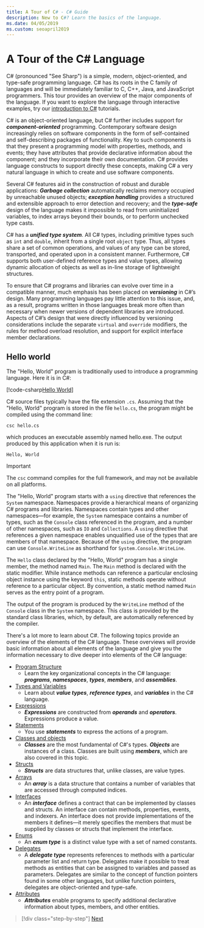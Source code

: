 ```yaml
---
title: A Tour of C# - C# Guide
description: New to C#? Learn the basics of the language.
ms.date: 04/05/2019
ms.custom: seoapril2019
---
```


# A Tour of the C# Language

C# (pronounced "See Sharp") is a simple, modern, object-oriented, and type-safe programming language. C# has its roots in the C family of languages and will be immediately familiar to C, C++, Java, and JavaScript programmers. This tour provides an overview of the major components of the language. If you want to explore the language through interactive examples, try our [introduction to C#](../tutorials/intro-to-csharp/index.md) tutorials.

C# is an object-oriented language, but C# further includes support for ***component-oriented*** programming. Contemporary software design increasingly relies on software components in the form of self-contained and self-describing packages of functionality. Key to such components is that they present a programming model with properties, methods, and events; they have attributes that provide declarative information about the component; and they incorporate their own documentation. C# provides language constructs to support directly these concepts, making C# a very natural language in which to create and use software components.

Several C# features aid in the construction of robust and durable applications: ***Garbage collection*** automatically reclaims memory occupied by unreachable unused objects; ***exception handling*** provides a structured and extensible approach to error detection and recovery; and the ***type-safe*** design of the language makes it impossible to read from uninitialized variables, to index arrays beyond their bounds, or to perform unchecked type casts.

C# has a ***unified type system***. All C# types, including primitive types such as `int` and `double`, inherit from a single root `object` type. Thus, all types share a set of common operations, and values of any type can be stored, transported, and operated upon in a consistent manner. Furthermore, C# supports both user-defined reference types and value types, allowing dynamic allocation of objects as well as in-line storage of lightweight structures.

To ensure that C# programs and libraries can evolve over time in a compatible manner, much emphasis has been placed on ***versioning*** in C#’s design. Many programming languages pay little attention to this issue, and, as a result, programs written in those languages break more often than necessary when newer versions of dependent libraries are introduced. Aspects of C#’s design that were directly influenced by versioning considerations include the separate `virtual` and `override` modifiers, the rules for method overload resolution, and support for explicit interface member declarations.

## Hello world

The "Hello, World" program is traditionally used to introduce a programming language. Here it is in C#:

[!code-csharp[Hello World](../../../samples/snippets/csharp/tour/hello/Program.cs#L1-L8)]

C# source files typically have the file extension `.cs`. Assuming that the "Hello, World" program is stored in the file `hello.cs`, the program might be compiled using the command line:

```console
csc hello.cs
```

which produces an executable assembly named hello.exe. The output produced by this application when it is run is:

```console
Hello, World
```

> [!IMPORTANT]
> The `csc` command compiles for the full framework, and may not be available on all platforms.

The "Hello, World" program starts with a `using` directive that references the `System` namespace. Namespaces provide a hierarchical means of organizing C# programs and libraries. Namespaces contain types and other namespaces—for example, the `System` namespace contains a number of types, such as the `Console` class referenced in the program, and a number of other namespaces, such as `IO` and `Collections`. A `using` directive that references a given namespace enables unqualified use of the types that are members of that namespace. Because of the `using` directive, the program can use `Console.WriteLine` as shorthand for `System.Console.WriteLine`.

The `Hello` class declared by the "Hello, World" program has a single member, the method named `Main`. The `Main` method is declared with the static modifier. While instance methods can reference a particular enclosing object instance using the keyword `this`, static methods operate without reference to a particular object. By convention, a static method named `Main` serves as the entry point of a program.

The output of the program is produced by the `WriteLine` method of the `Console` class in the `System` namespace. This class is provided by the standard class libraries, which, by default, are automatically referenced by the compiler.

There's a lot more to learn about C#.  The following topics provide an overview of the elements of the C# language. These overviews will provide basic information about all elements of the language and give you the information necessary to dive deeper into elements of the C# language:

* [Program Structure](program-structure.md)
  - Learn the key organizational concepts in the C# language: ***programs***, ***namespaces***, ***types***, ***members***, and ***assemblies***.
* [Types and Variables](types-and-variables.md)
  - Learn about ***value types***, ***reference types***, and ***variables*** in the C# language.
* [Expressions](expressions.md)
  - ***Expressions*** are constructed from ***operands*** and ***operators***. Expressions produce a value.
* [Statements](statements.md)
  - You use ***statements*** to express the actions of a program.
* [Classes and objects](classes-and-objects.md)
  - ***Classes*** are the most fundamental of C#'s types. ***Objects*** are instances of a class. Classes are built using ***members***, which are also covered in this topic.
* [Structs](structs.md)
  - ***Structs*** are data structures that, unlike classes, are value types.
* [Arrays](arrays.md)
  - An ***array*** is a data structure that contains a number of variables that are accessed through computed indices.
* [Interfaces](interfaces.md)
  - An ***interface*** defines a contract that can be implemented by classes and structs. An interface can contain methods, properties, events, and indexers. An interface does not provide implementations of the members it defines—it merely specifies the members that must be supplied by classes or structs that implement the interface.
* [Enums](enums.md)
  - An ***enum type*** is a distinct value type with a set of named constants.
* [Delegates](delegates.md)
  - A ***delegate type*** represents references to methods with a particular parameter list and return type. Delegates make it possible to treat methods as entities that can be assigned to variables and passed as parameters. Delegates are similar to the concept of function pointers found in some other languages, but unlike function pointers, delegates are object-oriented and type-safe.
* [Attributes](attributes.md)
  * ***Attributes*** enable programs to specify additional declarative information about types, members, and other entities.

> [!div class="step-by-step"]
> [Next](program-structure.md)
